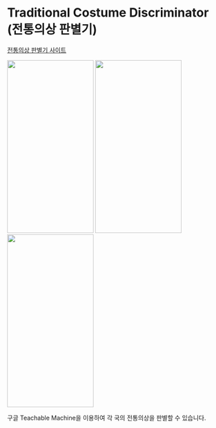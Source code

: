# Traditional Costume Discriminator (전통의상 판별기)

[전통의상 판별기 사이트](https://cranky-visvesvaraya-c04f2c.netlify.com/)

<img src="./image/1.gif" width="200" height="400"> <img src="./image/2.gif" width="200" height="400"> <img src="./image/3.gif" width="200" height="400">

구글 Teachable Machine을 이용하여 각 국의 전통의상을 판별할 수 있습니다. 

